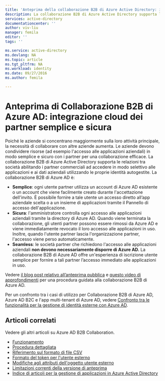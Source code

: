 ```yaml
---
title: 'Anteprima della collaborazione B2B di Azure Active Directory: integrazione cloud dei partner semplice e sicura | Microsoft Docs'
description: La collaborazione B2B di Azure Active Directory supporta le relazioni tra società abilitando i partner commerciali ad accedere in modo selettivo alle applicazioni aziendali
services: active-directory
documentationcenter: ''
author: viv-liu
manager: femila
editor: ''
tags: ''

ms.service: active-directory
ms.devlang: NA
ms.topic: article
ms.tgt_pltfrm: NA
ms.workload: identity
ms.date: 09/27/2016
ms.author: femila

---
```

# Anteprima di Collaborazione B2B di Azure AD: integrazione cloud dei partner semplice e sicura
Poiché le aziende si concentrano maggiormente sulla loro attività principale, la necessità di collaborare con altre aziende aumenta. Le aziende devono condividere risorse (ad esempio l'accesso alle applicazioni aziendali) in modo semplice e sicuro con i partner per una collaborazione efficace. La collaborazione B2B di Azure Active Directory supporta le relazioni tra società abilitando i partner commerciali ad accedere in modo selettivo alle applicazioni e ai dati aziendali utilizzando le proprie identità autogestite. La collaborazione B2B di Azure AD è:

* **Semplice**: ogni utente partner utilizza un account di Azure AD esistente o un account che viene facilmente creato durante l'accettazione dell'invito. È possibile fornire a tale utente un accesso diretto all’app aziendale scelta o a un insieme di applicazioni tramite il Pannello di accesso dell'applicazione.
* **Sicura**: l'amministratore controlla ogni accesso alle applicazioni aziendali tramite la directory di Azure AD. Quando viene terminata la collaborazione, gli utenti partner possono essere rimossi da Azure AD e viene immediatamente revocato il loro accesso alle applicazioni in uso. Inoltre, quando l'utente partner lascia l'organizzazione partner, l'accesso viene perso automaticamente.
* **Seamless**: le società partner che richiedono l'accesso alle applicazioni aziendali **non devono necessariamente disporre di Azure AD.** La collaborazione B2B di Azure AD offre un'esperienza di iscrizione utente semplice per fornire a tali partner l’accesso immediato alle applicazioni in uso.

Vedere [il blog post relativo all’anteprima pubblica](http://blogs.technet.com/b/ad/archive/2015/09/15/learn-all-about-the-azure-ad-b2b-collaboration-preview.aspx) e [questo video di approfondimenti](https://channel9.msdn.com/Series/Azure-Active-Directory-Videos-Demos/Azure-Active-Directory-B2B-collaboration-demo) per una procedura guidata alla collaborazione B2B di Azure AD.

Per un confronto tra i casi di utilizzo per Collaborazione B2B di Azure AD, Azure AD B2C e l'app multi-tenant di Azure AD, vedere [Confronto tra le funzionalità per la gestione di identità esterne con Azure AD](active-directory-b2b-compare-external-identities.md).

## Articoli correlati
Vedere gli altri articoli su Azure AD B2B Collaboration.

* [Funzionamento](active-directory-b2b-how-it-works.md)
* [Procedura dettagliata](active-directory-b2b-detailed-walkthrough.md)
* [Riferimento sul formato di file CSV](active-directory-b2b-references-csv-file-format.md)
* [Formato del token per l'utente esterno](active-directory-b2b-references-external-user-token-format.md)
* [Modifiche agli attributi dell'oggetto utente esterno](active-directory-b2b-references-external-user-object-attribute-changes.md)
* [Limitazioni correnti della versione di anteprima](active-directory-b2b-current-preview-limitations.md)
* [Indice di articoli per la gestione di applicazioni in Azure Active Directory](active-directory-apps-index.md)

<!---HONumber=AcomDC_0928_2016-->